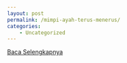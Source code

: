 ```yaml
---
layout: post
permalink: /mimpi-ayah-terus-menerus/
categories:
    - Uncategorized
---
```


[Baca Selengkapnya](/05)